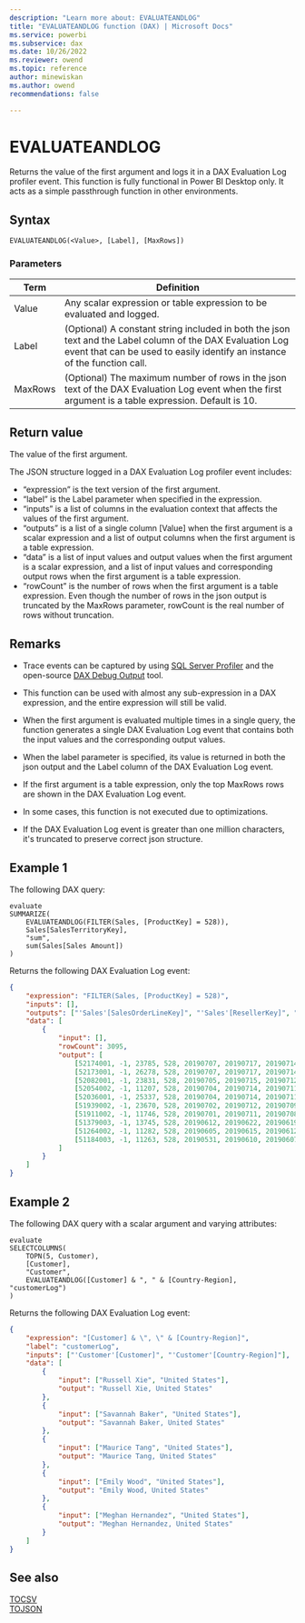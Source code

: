 ```yaml
---
description: "Learn more about: EVALUATEANDLOG"
title: "EVALUATEANDLOG function (DAX) | Microsoft Docs"
ms.service: powerbi 
ms.subservice: dax 
ms.date: 10/26/2022
ms.reviewer: owend
ms.topic: reference
author: minewiskan
ms.author: owend 
recommendations: false

---
```

# EVALUATEANDLOG

Returns the value of the first argument and logs it in a DAX Evaluation Log profiler event. This function is fully functional in Power BI Desktop only. It acts as a simple passthrough function in other environments.
  
## Syntax  
  
```dax
EVALUATEANDLOG(<Value>, [Label], [MaxRows])
```
  
### Parameters  
  
|Term|Definition|  
|--------|--------------|  
|Value|Any scalar expression or table expression to be evaluated and logged.|  
|Label|(Optional) A constant string included in both the json text and the Label column of the DAX Evaluation Log event that can be used to easily identify an instance of the function call.|  
|MaxRows|(Optional) The maximum number of rows in the json text of the DAX Evaluation Log event when the first argument is a table expression. Default is 10.|
  
## Return value

The value of the first argument.

The JSON structure logged in a DAX Evaluation Log profiler event includes:

- “expression” is the text version of the first argument.
- “label” is the Label parameter when specified in the expression.
- “inputs” is a list of columns in the evaluation context that affects the values of the first argument.
- “outputs” is a list of a single column [Value] when the first argument is a scalar expression and a list of output columns when the first argument is a table expression.
- “data” is a list of input values and output values when the first argument is a scalar expression, and a list of input values and corresponding output rows when the first argument is a table expression.
- “rowCount” is the number of rows when the first argument is a table expression. Even though the number of rows in the json output is truncated by the MaxRows parameter, rowCount is the real number of rows without truncation.

## Remarks

- Trace events can be captured by using [SQL Server Profiler](/analysis-services/instances/use-sql-server-profiler-to-monitor-analysis-services) and the open-source [DAX Debug Output](https://github.com/pbidax/DAXDebugOutput/releases/) tool.
- This function can be used with almost any sub-expression in a DAX expression, and the entire expression will still be valid.

- When the first argument is evaluated multiple times in a single query, the function generates a single DAX Evaluation Log event that contains both the input values and the corresponding output values.

- When the label parameter is specified, its value is returned in both the json output and the Label column of the DAX Evaluation Log event.

- If the first argument is a table expression, only the top MaxRows rows are shown in the DAX Evaluation Log event.

- In some cases, this function is not executed due to optimizations.

- If the DAX Evaluation Log event is greater than one million characters, it's truncated to preserve correct json structure.
  
## Example 1

The following DAX query:

```dax
evaluate
SUMMARIZE(
    EVALUATEANDLOG(FILTER(Sales, [ProductKey] = 528)),
    Sales[SalesTerritoryKey],
    "sum",
    sum(Sales[Sales Amount])
)
```

Returns the following DAX Evaluation Log event:

```json
{
    "expression": "FILTER(Sales, [ProductKey] = 528)",
    "inputs": [],
    "outputs": ["'Sales'[SalesOrderLineKey]", "'Sales'[ResellerKey]", "'Sales'[CustomerKey]", "'Sales'[ProductKey]", "'Sales'[OrderDateKey]", "'Sales'[DueDateKey]", "'Sales'[ShipDateKey]", "'Sales'[SalesTerritoryKey]", "'Sales'[Order Quantity]", "'Sales'[Unit Price]", "'Sales'[Extended Amount]", "'Sales'[Product Standard Cost]", "'Sales'[Total Product Cost]", "'Sales'[Sales Amount]", "'Sales'[Unit Price Discount Pct]"],
    "data": [
        {
            "input": [],
            "rowCount": 3095,
            "output": [
                [52174001, -1, 23785, 528, 20190707, 20190717, 20190714, 1, 1, 4.99, 4.99, 1.8663, 1.8663, 4.99, 0.0],
                [52173001, -1, 26278, 528, 20190707, 20190717, 20190714, 1, 1, 4.99, 4.99, 1.8663, 1.8663, 4.99, 0.0],
                [52082001, -1, 23831, 528, 20190705, 20190715, 20190712, 1, 1, 4.99, 4.99, 1.8663, 1.8663, 4.99, 0.0],
                [52054002, -1, 11207, 528, 20190704, 20190714, 20190711, 1, 1, 4.99, 4.99, 1.8663, 1.8663, 4.99, 0.0],
                [52036001, -1, 25337, 528, 20190704, 20190714, 20190711, 1, 1, 4.99, 4.99, 1.8663, 1.8663, 4.99, 0.0],
                [51939002, -1, 23670, 528, 20190702, 20190712, 20190709, 1, 1, 4.99, 4.99, 1.8663, 1.8663, 4.99, 0.0],
                [51911002, -1, 11746, 528, 20190701, 20190711, 20190708, 1, 1, 4.99, 4.99, 1.8663, 1.8663, 4.99, 0.0],
                [51379003, -1, 13745, 528, 20190612, 20190622, 20190619, 1, 1, 4.99, 4.99, 1.8663, 1.8663, 4.99, 0.0],
                [51264002, -1, 11282, 528, 20190605, 20190615, 20190612, 1, 1, 4.99, 4.99, 1.8663, 1.8663, 4.99, 0.0],
                [51184003, -1, 11263, 528, 20190531, 20190610, 20190607, 1, 1, 4.99, 4.99, 1.8663, 1.8663, 4.99, 0.0]
            ]
        }
    ]
}
```

## Example 2

The following DAX query with a scalar argument and varying attributes:

```dax
evaluate
SELECTCOLUMNS(
    TOPN(5, Customer),
    [Customer],
    "Customer",
    EVALUATEANDLOG([Customer] & ", " & [Country-Region], "customerLog")
)

```

Returns the following DAX Evaluation Log event:

```json
{
    "expression": "[Customer] & \", \" & [Country-Region]",
    "label": "customerLog",
    "inputs": ["'Customer'[Customer]", "'Customer'[Country-Region]"],
    "data": [
        {
            "input": ["Russell Xie", "United States"],
            "output": "Russell Xie, United States"
        },
        {
            "input": ["Savannah Baker", "United States"],
            "output": "Savannah Baker, United States"
        },
        {
            "input": ["Maurice Tang", "United States"],
            "output": "Maurice Tang, United States"
        },
        {
            "input": ["Emily Wood", "United States"],
            "output": "Emily Wood, United States"
        },
        {
            "input": ["Meghan Hernandez", "United States"],
            "output": "Meghan Hernandez, United States"
        }
    ]
}

```

## See also

[TOCSV](tocsv-function-dax.md)  
[TOJSON](tojson-function-dax.md)  
